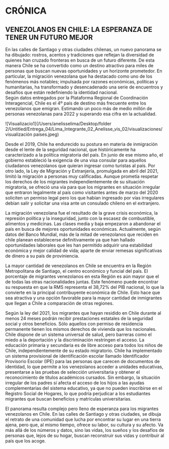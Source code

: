 # CRÓNICA 

## VENEZOLANOS EN CHILE: LA ESPERANZA DE TENER UN FUTURO MEJOR

En las calles de Santiago y otras ciudades chilenas, un nuevo panorama se ha dibujado: rostros, acentos y tradiciones que reflejan la diversidad de quienes han cruzado fronteras en busca de un futuro diferente. De esta manera Chile se ha convertido como un destino atractivo para miles de personas que buscan nuevas oportunidades y un horizonte prometedor. En particular, la migración venezolana que ha destacado como uno de los fenómenos más notables; impulsada por razones económicas, políticas y humanitarias, ha transformado y desencadenado una serie de encuentros y desafíos que están redefiniendo la identidad nacional.  
Según datos entregados por la Plataforma Regional de Coordinación Interagencial, Chile es el 4º país de destino más frecuente entre los venezolanos que emigran. Estimando un poco más de medio millón de personas venezolanas para 2022 y superando esa cifra en la actualidad.

![Visualizacio1](/Users/anelisselima/Desktop/folder 2/Untitled/Entrega_04/Lima_Integrante_02_Anelisse_vis_02/visualizaciones/visualización paises.jpeg)

Desde el 2019, Chile ha endurecido su postura en materia de inmigración desde el lente de la seguridad nacional, que históricamente ha caracterizado a la política migratoria del país. En junio de ese mismo año, el gobierno estableció la exigencia de una visa consular para aquellos ciudadanos venezolanos que quieran ingresar como turistas al país.
Por otro lado, la Ley de Migración y Extranjería, promulgada en abril del 2021, limitó la migración a personas muy calificadas. Aunque prometía respetar los derechos de los migrantes independientemente de su situación migratoria, se ofreció una vía para que los migrantes en situación irregular que entraron legalmente al país como visitantes antes de marzo del 2020 soliciten un permiso legal pero los que habían ingresado por vías irregulares debían salir y solicitar una visa ante un consulado chileno en el extranjero. 

 La migración venezolana fue el resultado de la grave crisis económica, la represión política y la inseguridad, junto con la escasez de combustible, alimentos y medicinas. Las clases media y baja empezaron a abandonar el país en busca de mejores oportunidades económicas. Actualmente, según datos del Banco Mundial, más de la mitad de venezolanos que reciden en chile planean establecerse definitivamente ya que han hallado oportunidades laborales que les han permitido adquirir una estabilidad económica y mejor calidad de vida; aparte de enviar remesas significativas de dinero a su país de proviniencia. 

La mayor cantidad de venezolanos en Chile se encuentra en la Región Metropolitana de Santiago, el centro económico y funcial del país. El porcentaje de migrantes venezolanos en esta Región es aún mayor que el de todas las otras nacionalidades juntas. Este fenómeno puede encontrar su respuesta en que la RMS representa el 38,72% del PIB nacional, lo que la convierte en la principal contribuyente económica de Chile. Esto hace que sea atractiva y una opción favorable para la mayor cantidad de inmigrantes que llegan a Chile a comparación de otras regiones. 
 

Según la ley del 2021, los migrantes que hayan residido en Chile durante al menos 24 meses podrán recibir prestaciones estatales de la seguridad social y otros beneficios. Sólo aquellos con permiso de residencia permanente tienen los mismos derechos de vivienda que los nacionales. Chile dispone de un sistema universal de salud, pero barreras como el miedo a la deportación y la discriminación restringen el acceso.
La educación primaria y secundaria es de libre acceso para todos los niños de Chile, independientemente de su estado migratorio. Chile ha implementado un sistema provisional de identificación escolar llamado Identificador Provisorio Escolar (IPE) para las personas que carecen de documentos de identidad, lo que permite a los venezolanos acceder a unidades educativas, presentarse a las pruebas de selección universitaria y obtener el reconocimiento de títulos académicos cursados. Sin embargo, la situación irregular de los padres sí afecta el acceso de los hijos a las ayudas complementarias del sistema educativo, ya que no pueden inscribirse en el Registro Social de Hogares, lo que podría perjudicar a los estudiantes migrantes que buscan beneficios y matrículas universitarias.

El panorama resulta complejo pero lleno de esperanza para los migrantes venezolanos en Chile. En las calles de Santiago y otras ciudades, se dibuja el retrato de una comunidad que lucha por encontrar su lugar en una tierra ajena, pero que, al mismo tiempo, ofrece su labor, su cultura y su afecto. Va más allá de los números y datos, sino las vidas, los sueños y los desafíos de personas que, lejos de su hogar, buscan reconstruir sus vidas y contribuir al país que los acoge. 

